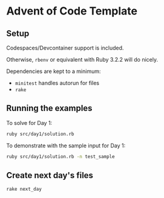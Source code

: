 # Advent of Code Template

## Setup

Codespaces/Devcontainer support is included.

Otherwise, `rbenv` or equivalent with Ruby 3.2.2 will do nicely.

Dependencies are kept to a minimum:
- `minitest` handles autorun for files
- `rake`

## Running the examples

To solve for Day 1:
```bash
ruby src/day1/solution.rb
```

To demonstrate with the sample input for Day 1:
```bash
ruby src/day1/solution.rb -n test_sample
```

## Create next day's files

```bash
rake next_day
```
